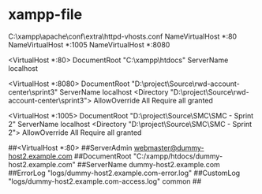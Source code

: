 # xampp-file
C:\xampp\apache\conf\extra\httpd-vhosts.conf
NameVirtualHost *:80
NameVirtualHost *:1005
NameVirtualHost *:8080



<VirtualHost *:80>
    DocumentRoot "C:\xampp\htdocs"
    ServerName localhost
</VirtualHost>


<VirtualHost *:8080>
    DocumentRoot "D:\project\Source\rwd-account-center\sprint3"
    ServerName localhost
    <Directory "D:\project\Source\rwd-account-center\sprint3">
        AllowOverride All
        Require all granted
    </Directory>
</VirtualHost>



<VirtualHost *:1005>
    DocumentRoot "D:\project\Source\SMC\SMC - Sprint 2"
    ServerName localhost
    <Directory "D:\project\Source\SMC\SMC - Sprint 2">
        AllowOverride All
        Require all granted
    </Directory>
</VirtualHost>





##<VirtualHost *:80>
    ##ServerAdmin webmaster@dummy-host2.example.com
    ##DocumentRoot "C:/xampp/htdocs/dummy-host2.example.com"
    ##ServerName dummy-host2.example.com
    ##ErrorLog "logs/dummy-host2.example.com-error.log"
    ##CustomLog "logs/dummy-host2.example.com-access.log" common
##</VirtualHost>



